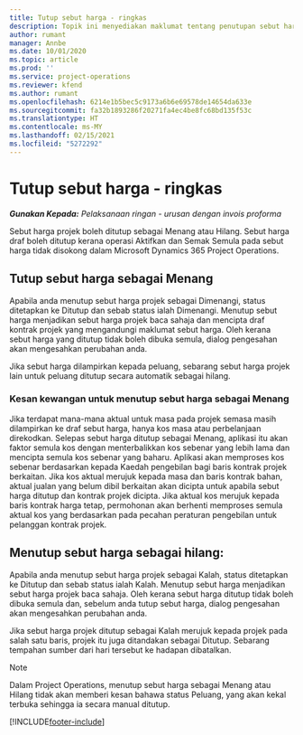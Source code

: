 ```yaml
---
title: Tutup sebut harga - ringkas
description: Topik ini menyediakan maklumat tentang penutupan sebut harga dalam Project Operations.
author: rumant
manager: Annbe
ms.date: 10/01/2020
ms.topic: article
ms.prod: ''
ms.service: project-operations
ms.reviewer: kfend
ms.author: rumant
ms.openlocfilehash: 6214e1b5bec5c9173a6b6e69578de14654da633e
ms.sourcegitcommit: fa32b1893286f20271fa4ec4be8fc68bd135f53c
ms.translationtype: HT
ms.contentlocale: ms-MY
ms.lasthandoff: 02/15/2021
ms.locfileid: "5272292"
---
```

# <a name="close-a-quote---lite"></a>Tutup sebut harga - ringkas

_**Gunakan Kepada:** Pelaksanaan ringan - urusan dengan invois proforma_

Sebut harga projek boleh ditutup sebagai Menang atau Hilang. Sebut harga draf boleh ditutup kerana operasi Aktifkan dan Semak Semula pada sebut harga tidak disokong dalam Microsoft Dynamics 365 Project Operations.

## <a name="close-a-quote-as-won"></a>Tutup sebut harga sebagai Menang

Apabila anda menutup sebut harga projek sebagai Dimenangi, status ditetapkan ke Ditutup dan sebab status ialah Dimenangi. Menutup sebut harga menjadikan sebut harga projek baca sahaja dan mencipta draf kontrak projek yang mengandungi maklumat sebut harga. Oleh kerana sebut harga yang ditutup tidak boleh dibuka semula, dialog pengesahan akan mengesahkan perubahan anda.

Jika sebut harga dilampirkan kepada peluang, sebarang sebut harga projek lain untuk peluang ditutup secara automatik sebagai hilang.

### <a name="financial-impact-of-closing-a-quote-as-won"></a>Kesan kewangan untuk menutup sebut harga sebagai Menang

Jika terdapat mana-mana aktual untuk masa pada projek semasa masih dilampirkan ke draf sebut harga, hanya kos masa atau perbelanjaan direkodkan. Selepas sebut harga ditutup sebagai Menang, aplikasi itu akan faktor semula kos dengan menterbalikkan kos sebenar yang lebih lama dan mencipta semula kos sebenar yang baharu. Aplikasi akan memproses kos sebenar berdasarkan kepada Kaedah pengebilan bagi baris kontrak projek berkaitan. Jika kos aktual merujuk kepada masa dan baris kontrak bahan, aktual jualan yang belum dibil berkaitan akan dicipta untuk apabila sebut harga ditutup dan kontrak projek dicipta. Jika aktual kos merujuk kepada baris kontrak harga tetap, permohonan akan berhenti memproses semula aktual kos yang berdasarkan pada pecahan peraturan pengebilan untuk pelanggan kontrak projek.

## <a name="closing-a-quote-as-lost"></a>Menutup sebut harga sebagai hilang:

Apabila anda menutup sebut harga projek sebagai Kalah, status ditetapkan ke Ditutup dan sebab status ialah Kalah. Menutup sebut harga menjadikan sebut harga projek baca sahaja. Oleh kerana sebut harga ditutup tidak boleh dibuka semula dan, sebelum anda tutup sebut harga, dialog pengesahan akan mengesahkan perubahan anda.

Jika sebut harga projek ditutup sebagai Kalah merujuk kepada projek pada salah satu baris, projek itu juga ditandakan sebagai Ditutup. Sebarang tempahan sumber dari hari tersebut ke hadapan dibatalkan.

> [!NOTE]
> Dalam Project Operations, menutup sebut harga sebagai Menang atau Hilang tidak akan memberi kesan bahawa status Peluang, yang akan kekal terbuka sehingga ia secara manual ditutup.


[!INCLUDE[footer-include](../../includes/footer-banner.md)]